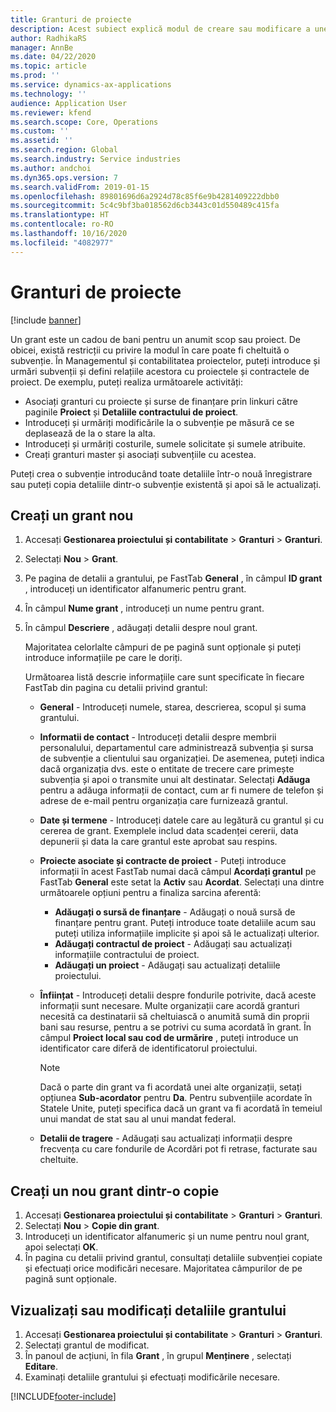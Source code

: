 ```yaml
---
title: Granturi de proiecte
description: Acest subiect explică modul de creare sau modificare a unei subvenții.
author: RadhikaRS
manager: AnnBe
ms.date: 04/22/2020
ms.topic: article
ms.prod: ''
ms.service: dynamics-ax-applications
ms.technology: ''
audience: Application User
ms.reviewer: kfend
ms.search.scope: Core, Operations
ms.custom: ''
ms.assetid: ''
ms.search.region: Global
ms.search.industry: Service industries
ms.author: andchoi
ms.dyn365.ops.version: 7
ms.search.validFrom: 2019-01-15
ms.openlocfilehash: 89801696d6a2924d78c85f6e9b4281409222dbb0
ms.sourcegitcommit: 5c4c9bf3ba018562d6cb3443c01d550489c415fa
ms.translationtype: HT
ms.contentlocale: ro-RO
ms.lasthandoff: 10/16/2020
ms.locfileid: "4082977"
---
```

# <a name="project-grants"></a>Granturi de proiecte

[!include [banner](../includes/banner.md)]

Un grant este un cadou de bani pentru un anumit scop sau proiect. De obicei, există restricții cu privire la modul în care poate fi cheltuită o subvenție. În Managementul și contabilitatea proiectelor, puteți introduce și urmări subvenții și defini relațiile acestora cu proiectele și contractele de proiect. De exemplu, puteți realiza următoarele activități:

- Asociați granturi cu proiecte și surse de finanțare prin linkuri către paginile **Proiect** și **Detaliile contractului de proiect**.
- Introduceți și urmăriți modificările la o subvenție pe măsură ce se deplasează de la o stare la alta.
- Introduceți și urmăriți costurile, sumele solicitate și sumele atribuite.
- Creați granturi master și asociați subvențiile cu acestea.

Puteți crea o subvenție introducând toate detaliile într-o nouă înregistrare sau puteți copia detaliile dintr-o subvenție existentă și apoi să le actualizați.

## <a name="create-a-new-grant"></a>Creați un grant nou

1. Accesați **Gestionarea proiectului și contabilitate** \> **Granturi** \> **Granturi**.
2. Selectați **Nou** \> **Grant**.
3. Pe pagina de detalii a grantului, pe FastTab **General** , în câmpul **ID grant** , introduceți un identificator alfanumeric pentru grant.
4. În câmpul **Nume grant** , introduceți un nume pentru grant.
5. În câmpul **Descriere** , adăugați detalii despre noul grant.

    Majoritatea celorlalte câmpuri de pe pagină sunt opționale și puteți introduce informațiile pe care le doriți.

    Următoarea listă descrie informațiile care sunt specificate în fiecare FastTab din pagina cu detalii privind grantul:

    - **General** - Introduceți numele, starea, descrierea, scopul și suma grantului.
    - **Informatii de contact** - Introduceți detalii despre membrii personalului, departamentul care administrează subvenția și sursa de subvenție a clientului sau organizației. De asemenea, puteți indica dacă organizația dvs. este o entitate de trecere care primește subvenția și apoi o transmite unui alt destinatar. Selectați **Adăuga** pentru a adăuga informații de contact, cum ar fi numere de telefon și adrese de e-mail pentru organizația care furnizează grantul.
    - **Date și termene** - Introduceți datele care au legătură cu grantul și cu cererea de grant. Exemplele includ data scadenței cererii, data depunerii și data la care grantul este aprobat sau respins.
    - **Proiecte asociate și contracte de proiect** - Puteți introduce informații în acest FastTab numai dacă câmpul **Acordați grantul** pe FastTab **General** este setat la **Activ** sau **Acordat**. Selectați una dintre următoarele opțiuni pentru a finaliza sarcina aferentă:

        - **Adăugați o sursă de finanțare** - Adăugați o nouă sursă de finanțare pentru grant. Puteți introduce toate detaliile acum sau puteți utiliza informațiile implicite și apoi să le actualizați ulterior.
        - **Adăugați contractul de proiect** - Adăugați sau actualizați informațiile contractului de proiect.
        - **Adăugați un proiect** - Adăugați sau actualizați detaliile proiectului.

    - **Înființat** - Introduceți detalii despre fondurile potrivite, dacă aceste informații sunt necesare. Multe organizații care acordă granturi necesită ca destinatarii să cheltuiască o anumită sumă din proprii bani sau resurse, pentru a se potrivi cu suma acordată în grant. În câmpul **Proiect local sau cod de urmărire** , puteți introduce un identificator care diferă de identificatorul proiectului.

        > [!NOTE]
        > Dacă o parte din grant va fi acordată unei alte organizații, setați opțiunea **Sub-acordator** pentru **Da**. Pentru subvențiile acordate în Statele Unite, puteți specifica dacă un grant va fi acordată în temeiul unui mandat de stat sau al unui mandat federal.

    - **Detalii de tragere** - Adăugați sau actualizați informații despre frecvența cu care fondurile de Acordări pot fi retrase, facturate sau cheltuite.

## <a name="create-a-new-grant-from-a-copy"></a>Creați un nou grant dintr-o copie

1. Accesați **Gestionarea proiectului și contabilitate** \> **Granturi** \> **Granturi**.
2. Selectați **Nou** \> **Copie din grant**.
3. Introduceți un identificator alfanumeric și un nume pentru noul grant, apoi selectați **OK**.
4. În pagina cu detalii privind grantul, consultați detaliile subvenției copiate și efectuați orice modificări necesare. Majoritatea câmpurilor de pe pagină sunt opționale.

## <a name="view-or-modify-grant-details"></a>Vizualizați sau modificați detaliile grantului

1. Accesați **Gestionarea proiectului și contabilitate** \> **Granturi** \> **Granturi**.
2. Selectați grantul de modificat.
3. În panoul de acțiuni, în fila **Grant** , în grupul **Menținere** , selectați **Editare**.
4. Examinați detaliile grantului și efectuați modificările necesare.


[!INCLUDE[footer-include](../includes/footer-banner.md)]